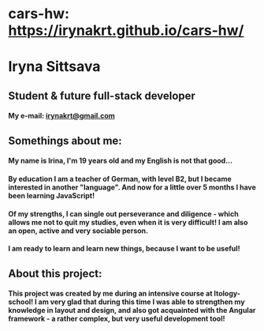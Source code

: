 # cars-hw: https://irynakrt.github.io/cars-hw/
# Iryna Sittsava
## Student & future full-stack developer

#### **My e-mail:** irynakrt@gmail.com

## Somethings about me:
#### My name is Irina, I'm 19 years old and my English is not that good...
#### By education I am a teacher of German, with level B2, but I became interested in another "language". And now for a little over 5 months I have been learning JavaScript! 
#### Of my strengths, I can single out perseverance and diligence - which allows me not to quit my studies, even when it is very difficult! I am also an open, active and very sociable person.
#### I am ready to learn and learn new things, because I want to be useful!

## About this project:
#### This project was created by me during an intensive course at Itology-school! I am very glad that during this time I was able to strengthen my knowledge in layout and design, and also got acquainted with the Angular framework - a rather complex, but very useful development tool!

